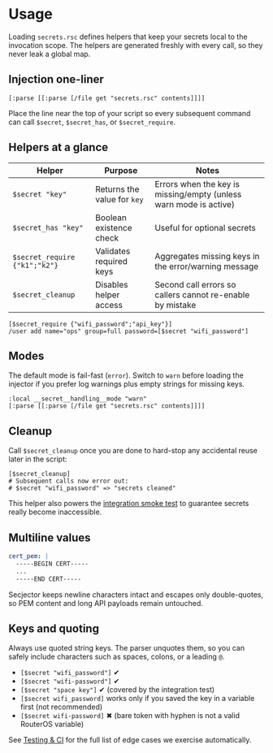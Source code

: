 # Usage

Loading `secrets.rsc` defines helpers that keep your secrets local to the invocation scope. The helpers are generated freshly with every call, so they never leak a global map.

## Injection one-liner
```rsc
[:parse [[:parse [/file get "secrets.rsc" contents]]]]
```

Place the line near the top of your script so every subsequent command can call `$secret`, `$secret_has`, or `$secret_require`.

## Helpers at a glance
| Helper | Purpose | Notes |
| --- | --- | --- |
| `$secret "key"` | Returns the value for `key` | Errors when the key is missing/empty (unless warn mode is active) |
| `$secret_has "key"` | Boolean existence check | Useful for optional secrets |
| `$secret_require {"k1";"k2"}` | Validates required keys | Aggregates missing keys in the error/warning message |
| `$secret_cleanup` | Disables helper access | Second call errors so callers cannot re-enable by mistake |

```rsc
[$secret_require {"wifi_password";"api_key"}]
/user add name="ops" group=full password=[$secret "wifi_password"]
```

## Modes
The default mode is fail-fast (`error`). Switch to `warn` before loading the injector if you prefer log warnings plus empty strings for missing keys.

```rsc
:local __secret__handling__mode "warn"
[:parse [[:parse [/file get "secrets.rsc" contents]]]]
```

## Cleanup
Call `$secret_cleanup` once you are done to hard-stop any accidental reuse later in the script:

```rsc
[$secret_cleanup]
# Subsequent calls now error out:
# $secret "wifi_password" => "secrets cleaned"
```

This helper also powers the [integration smoke test](ci.md#test-matrix) to guarantee secrets really become inaccessible.

## Multiline values
```yaml
cert_pem: |
  -----BEGIN CERT-----
  ...
  -----END CERT-----
```

Secjector keeps newline characters intact and escapes only double-quotes, so PEM content and long API payloads remain untouched.

## Keys and quoting
Always use quoted string keys. The parser unquotes them, so you can safely include characters such as spaces, colons, or a leading `@`.

- `[$secret "wifi_password"]` ✔
- `[$secret "wifi-password"]` ✔
- `[$secret "space key"]` ✔ (covered by the integration test)
- `[$secret wifi_password]` works only if you saved the key in a variable first (not recommended)
- `[$secret wifi-password]` ✖ (bare token with hyphen is not a valid RouterOS variable)

See [Testing & CI](ci.md#edge-cases-covered) for the full list of edge cases we exercise automatically.
